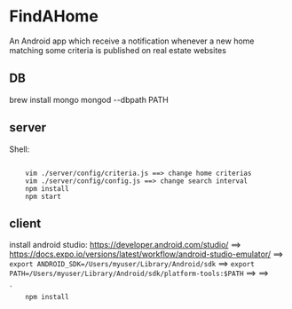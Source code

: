 # FindAHome

An Android app which receive a notification whenever a new home matching some criteria is published on real estate websites

## DB

brew install mongo
mongod --dbpath PATH

## server

Shell:

````shell

    vim ./server/config/criteria.js ==> change home criterias
    vim ./server/config/config.js ==> change search interval
    npm install
    npm start

````

## client

install android studio: https://developer.android.com/studio/
==> https://docs.expo.io/versions/latest/workflow/android-studio-emulator/
==> `export ANDROID_SDK=/Users/myuser/Library/Android/sdk`
==> `export PATH=/Users/myuser/Library/Android/sdk/platform-tools:$PATH`
==>
==>

````shell
`
    npm install

````
